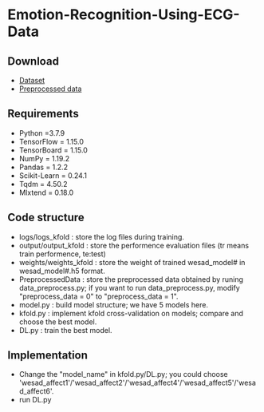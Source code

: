 # Emotion-Recognition-Using-ECG-Data

## Download
* [Dataset](https://archive.ics.uci.edu/ml/datasets/WESAD+%28Wearable+Stress+and+Affect+Detection%29)
* [Preprocessed data](https://drive.google.com/drive/folders/1z-Z3NXj8qEX7f1UbTdZAOUdcj7Zgweke?usp=sharing)

## Requirements
* Python 	     =3.7.9
*	TensorFlow   = 1.15.0
*	TensorBoard  = 1.15.0
*	NumPy 		 = 1.19.2
*	Pandas 		 = 1.2.2
*	Scikit-Learn = 0.24.1
*	Tqdm 		 = 4.50.2
*	Mlxtend 	 = 0.18.0


## Code structure

[](/img/structure.png)

* logs/logs_kfold 	  : store the log files during training.
* output/output_kfold   : store the performence evaluation files (tr means train performence, te:test)
* weights/weights_kfold : store the weight of trained wesad_model# in wesad_model#.h5 format.
* PreprocessedData	  : store the preprocessed data obtained by runing data_preprocess.py; if you want to run data_preprocess.py, modify "preprocess_data = 0" to "preprocess_data = 1".
* model.py			  : build model structure; we have 5 models here.
* kfold.py			  : implement kfold cross-validation on models; compare and choose the best model.
* DL.py				  : train the best model.

## Implementation
* Change the "model_name" in kfold.py/DL.py; you could choose 'wesad_affect1'/'wesad_affect2'/'wesad_affect4'/'wesad_affect5'/'wesad_affect6'.
* run DL.py
	

